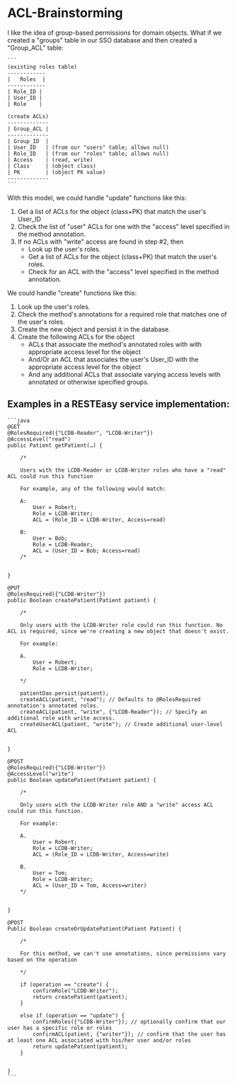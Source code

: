 ACL-Brainstorming
=================

I like the idea of group-based permissions for domain objects. What if we created a "groups" table in our SSO database and then created a "Group_ACL" table:

    ```
    (existing roles table)
    ------------
    |   Roles  |
    ------------
    | Role_ID |
    | User_ID |
    | Role    |

    (create ACLs)
    -------------
    | Group_ACL |
    -------------
    | Group_ID  |
    | User_ID   | (from our "users" table; allows null)
    | Role_ID   | (from our "roles" table; allows null)
    | Access    | (read, write)
    | Class     | (object class)
    | PK        | (object PK value)
    -------------
    ```

With this model, we could handle "update" functions like this:

1.  Get a list of ACLs for the object (class+PK) that match the user's User_ID
2.  Check the list of "user" ACLs for one with the "access" level specified in the method annotation.
3.  If no ACLs with "write" access are found in step #2, then
    - Look up the user's roles.
    - Get a list of ACLs for the object (class+PK) that match the user's roles.
    - Check for an ACL with the "access" level specified in the method annotation.

We could handle "create" functions like this:

1. Look up the user's roles.
2. Check the method's annotations for a required role that matches one of the user's roles.
3. Create the new object and persist it in the database.
4. Create the following ACLs for the object
    - ACLs that associate the method's annotated roles with with appropriate access level for the object
    - And/Or an ACL that associates the user's User_ID with the appropriate access level for the object
    - And any additional ACLs that associate varying access levels with annotated or otherwise specified groups.


Examples in a RESTEasy service implementation:
-----------------------------------------------

    ```java
    @GET
    @RolesRequired({"LCDB-Reader", "LCDB-Writer"})
    @AccessLevel("read")
    public Patient getPatient(…) {

        /*

        Users with the LCDB-Reader or LCDB-Writer roles who have a "read" ACL could run this function

        For example, any of the following would match:
        
        A:
            User = Robert;
            Role = LCDB-Writer;
            ACL = (Role_ID = LCDB-Writer, Access=read)
        
        B:
            User = Bob;
            Role = LCDB-Reader;
            ACL = (User_ID = Bob; Access=read)
        /*
        

    }

    @PUT
    @RolesRequired({"LCDB-Writer"})
    public Boolean createPatient(Patient patient) {

        /*

        Only users with the LCDB-Writer role could run this function. No ACL is required, since we're creating a new object that doesn't exist.

        For example:
        
        A.
            User = Robert;
            Role = LCDB-Writer;
        
        */

        patientDao.persist(patient);
        createACL(patient, "read"); // Defaults to @RolesRequired annotation's annotated roles.
        createACL(patient, "write", {"LCDB-Reader"}); // Specify an additional role with write access.
        createUserACL(patient, "write"); // Create additional user-level ACL
        

    }

    @POST
    @RolesRequired({"LCDB-Writer"})
    @AccessLevel("write")
    public Boolean updatePatient(Patient patient) {

        /*

        Only users with the LCDB-Writer role AND a "write" access ACL could run this function.

        For example:
        
        A.
            User = Robert;
            Role = LCDB-Writer;
            ACL = (Role_ID = LCDB-Writer, Access=write)
        
        B.
            User = Tom;
            Role = LCDB-Writer;
            ACL = (User_ID = Tom, Access=writer)
        */
        

    }

    @POST
    Public Boolean createOrUpdatePatient(Patient Patient) {

        /*

        For this method, we can't use annotations, since permissions vary based on the operation

        */

        if (operation == "create") {
            confirmRole("LCDB-Writer");
            return createPatient(patient);
        }
        
        else if (operation == "update") {
            confirmRoles({"LCDB-Writer"}); // optionally confirm that our user has a specific role or roles
            confirmACL(patient, {"writer"}); // confirm that the user has at least one ACL associated with his/her user and/or roles
            return updatePatient(patient);
        }
        

    }
    ```
